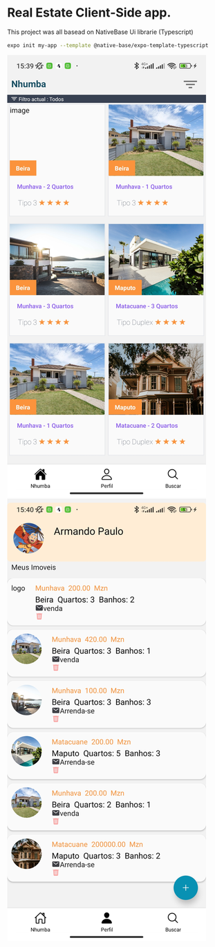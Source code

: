 # Real Estate Client-Side app. 

 This project was all basead on NativeBase Ui librarie (Typescript)

```sh
expo init my-app --template @native-base/expo-template-typescript
```

![alt image1](/app/screenshot/1.jpg) ![alt image2](/app/screenshot/2.jpg)
